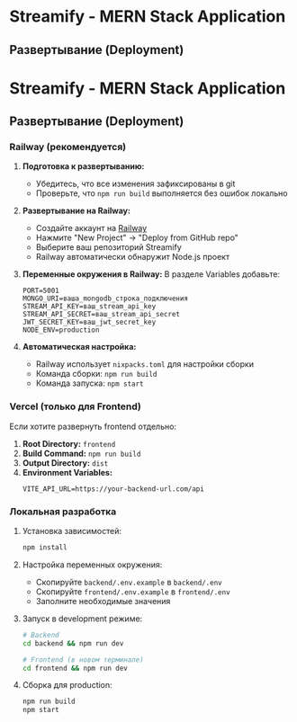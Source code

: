 # Streamify - MERN Stack Application

## Развертывание (Deployment)

# Streamify - MERN Stack Application

## Развертывание (Deployment)

### Railway (рекомендуется)

1. **Подготовка к развертыванию:**
   - Убедитесь, что все изменения зафиксированы в git
   - Проверьте, что `npm run build` выполняется без ошибок локально

2. **Развертывание на Railway:**
   - Создайте аккаунт на [Railway](https://railway.app)
   - Нажмите "New Project" → "Deploy from GitHub repo"
   - Выберите ваш репозиторий Streamify
   - Railway автоматически обнаружит Node.js проект

3. **Переменные окружения в Railway:**
   В разделе Variables добавьте:
   ```
   PORT=5001
   MONGO_URI=ваша_mongodb_строка_подключения
   STREAM_API_KEY=ваш_stream_api_key
   STREAM_API_SECRET=ваш_stream_api_secret
   JWT_SECRET_KEY=ваш_jwt_secret_key
   NODE_ENV=production
   ```

4. **Автоматическая настройка:**
   - Railway использует `nixpacks.toml` для настройки сборки
   - Команда сборки: `npm run build`
   - Команда запуска: `npm start`

### Vercel (только для Frontend)

Если хотите развернуть frontend отдельно:

1. **Root Directory:** `frontend`
2. **Build Command:** `npm run build`
3. **Output Directory:** `dist`
4. **Environment Variables:**
   ```
   VITE_API_URL=https://your-backend-url.com/api
   ```

### Локальная разработка

1. Установка зависимостей:
   ```bash
   npm install
   ```

2. Настройка переменных окружения:
   - Скопируйте `backend/.env.example` в `backend/.env`
   - Скопируйте `frontend/.env.example` в `frontend/.env`
   - Заполните необходимые значения

3. Запуск в development режиме:
   ```bash
   # Backend
   cd backend && npm run dev
   
   # Frontend (в новом терминале)
   cd frontend && npm run dev
   ```

4. Сборка для production:
   ```bash
   npm run build
   npm start
   ```
